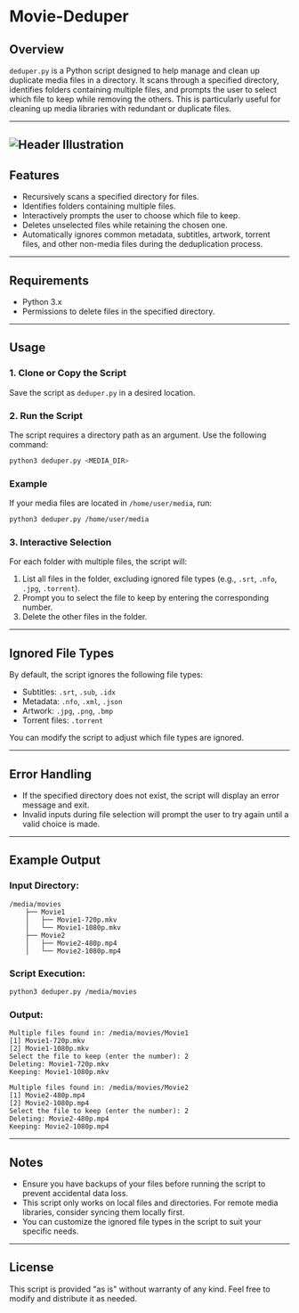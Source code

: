 # Movie-Deduper

## Overview
`deduper.py` is a Python script designed to help manage and clean up duplicate media files in a directory. It scans through a specified directory, identifies folders containing multiple files, and prompts the user to select which file to keep while removing the others. This is particularly useful for cleaning up media libraries with redundant or duplicate files.

---
![Header Illustration](https://i.imgur.com/p854mhy.png)
---

## Features
- Recursively scans a specified directory for files.
- Identifies folders containing multiple files.
- Interactively prompts the user to choose which file to keep.
- Deletes unselected files while retaining the chosen one.
- Automatically ignores common metadata, subtitles, artwork, torrent files, and other non-media files during the deduplication process.

---

## Requirements
- Python 3.x
- Permissions to delete files in the specified directory.

---

## Usage

### 1. Clone or Copy the Script
Save the script as `deduper.py` in a desired location.

### 2. Run the Script
The script requires a directory path as an argument. Use the following command:

```bash
python3 deduper.py <MEDIA_DIR>
```

### Example
If your media files are located in `/home/user/media`, run:

```bash
python3 deduper.py /home/user/media
```

### 3. Interactive Selection
For each folder with multiple files, the script will:
1. List all files in the folder, excluding ignored file types (e.g., `.srt`, `.nfo`, `.jpg`, `.torrent`).
2. Prompt you to select the file to keep by entering the corresponding number.
3. Delete the other files in the folder.

---

## Ignored File Types
By default, the script ignores the following file types:
- Subtitles: `.srt`, `.sub`, `.idx`
- Metadata: `.nfo`, `.xml`, `.json`
- Artwork: `.jpg`, `.png`, `.bmp`
- Torrent files: `.torrent`

You can modify the script to adjust which file types are ignored.

---

## Error Handling
- If the specified directory does not exist, the script will display an error message and exit.
- Invalid inputs during file selection will prompt the user to try again until a valid choice is made.

---

## Example Output
### Input Directory:
```
/media/movies
    ├── Movie1
    │   ├── Movie1-720p.mkv
    │   └── Movie1-1080p.mkv
    ├── Movie2
    │   ├── Movie2-480p.mp4
    │   └── Movie2-1080p.mp4
```

### Script Execution:
```bash
python3 deduper.py /media/movies
```

### Output:
```
Multiple files found in: /media/movies/Movie1
[1] Movie1-720p.mkv
[2] Movie1-1080p.mkv
Select the file to keep (enter the number): 2
Deleting: Movie1-720p.mkv
Keeping: Movie1-1080p.mkv

Multiple files found in: /media/movies/Movie2
[1] Movie2-480p.mp4
[2] Movie2-1080p.mp4
Select the file to keep (enter the number): 2
Deleting: Movie2-480p.mp4
Keeping: Movie2-1080p.mp4
```

---

## Notes
- Ensure you have backups of your files before running the script to prevent accidental data loss.
- This script only works on local files and directories. For remote media libraries, consider syncing them locally first.
- You can customize the ignored file types in the script to suit your specific needs.

---

## License
This script is provided "as is" without warranty of any kind. Feel free to modify and distribute it as needed.

